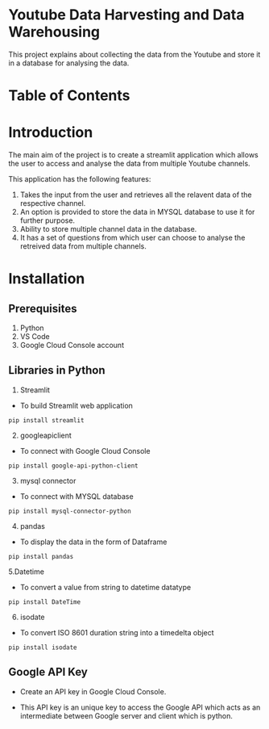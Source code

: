 # Youtube Data Harvesting and Data Warehousing

This project explains about collecting the data from the Youtube and store it in a database for analysing the data.

# Table of Contents

# Introduction

The main aim of the project is to create a streamlit application which allows the user to access and analyse the data from multiple Youtube channels.

This application has the following features:

1. Takes the input from the user and retrieves all the relavent data of the respective channel.
2. An option is provided to store the data in MYSQL database to use it for further purpose.
3. Ability to store multiple channel data in the database.
4. It has a set of questions from which user can choose to analyse the retreived data from multiple channels.


# Installation

## Prerequisites

1. Python
2. VS Code
3. Google Cloud Console account

## Libraries in Python

1. Streamlit
   
* To build Streamlit web application

 ```
pip install streamlit
 ```

2. googleapiclient

* To connect with Google Cloud Console

```
pip install google-api-python-client
```

3. mysql connector

* To connect with MYSQL database

```
pip install mysql-connector-python

```
4. pandas

* To display the data in the form of Dataframe

```
pip install pandas

```

5.Datetime

* To convert a value from string to datetime datatype
```
pip install DateTime
```

6. isodate

* To convert ISO 8601 duration string into a timedelta object

```
pip install isodate

```

## Google API Key

* Create an API key in Google Cloud Console.
  
* This API key is an unique key to access the Google API which acts as an intermediate between Google server and client which is python.


